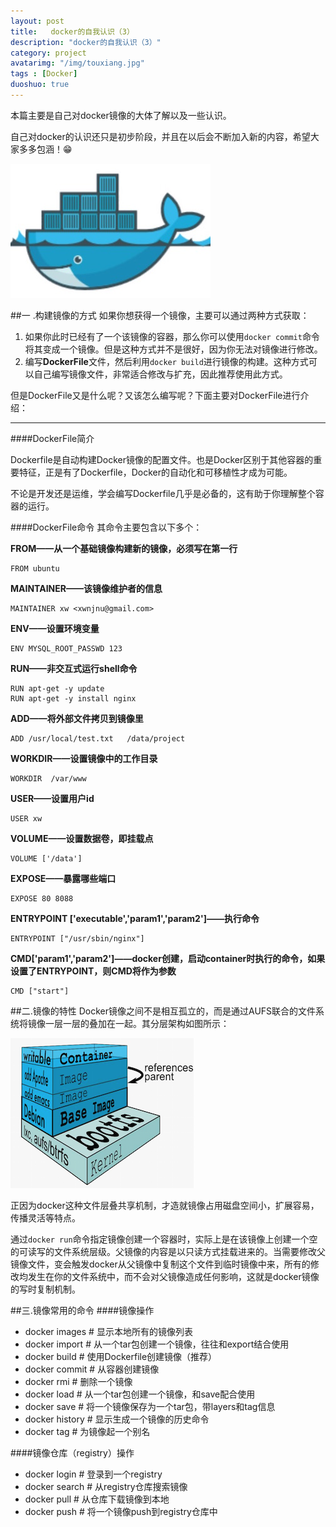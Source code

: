```yaml
---
layout: post
title:   docker的自我认识（3）
description: "docker的自我认识（3）"
category: project
avatarimg: "/img/touxiang.jpg"
tags : [Docker]
duoshuo: true
---
```

本篇主要是自己对docker镜像的大体了解以及一些认识。

自己对docker的认识还只是初步阶段，并且在以后会不断加入新的内容，希望大家多多包涵！😁

![1](/img/认识docker/1.png)

<!-- more -->

##一 .构建镜像的方式
如果你想获得一个镜像，主要可以通过两种方式获取：

1. 如果你此时已经有了一个该镜像的容器，那么你可以使用`docker commit`命令将其变成一个镜像。但是这种方式并不是很好，因为你无法对镜像进行修改。					
2. 编写**DockerFile**文件，然后利用`docker build`进行镜像的构建。这种方式可以自己编写镜像文件，非常适合修改与扩充，因此推荐使用此方式。		

但是DockerFile又是什么呢？又该怎么编写呢？下面主要对DockerFile进行介绍：

---
####DockerFile简介

Dockerfile是自动构建Docker镜像的配置文件。也是Docker区别于其他容器的重要特征，正是有了Dockerfile，Docker的自动化和可移植性才成为可能。

不论是开发还是运维，学会编写Dockerfile几乎是必备的，这有助于你理解整个容器的运行。

####DockerFile命令
其命令主要包含以下多个：

**FROM——从一个基础镜像构建新的镜像，必须写在第一行**

```
FROM ubuntu
```

**MAINTAINER——该镜像维护者的信息**

```
MAINTAINER xw <xwnjnu@gmail.com>
```

**ENV——设置环境变量**

```
ENV MYSQL_ROOT_PASSWD 123  
```

**RUN——非交互式运行shell命令**

```  
RUN apt-get -y update		
RUN apt-get -y install nginx 
```

**ADD——将外部文件拷贝到镜像里**

```
ADD /usr/local/test.txt   /data/project
```

**WORKDIR——设置镜像中的工作目录**

```
WORKDIR  /var/www
```

**USER——设置用户id**

```
USER xw
```

**VOLUME——设置数据卷，即挂载点**

```
VOLUME ['/data']
```

**EXPOSE——暴露哪些端口**

```
EXPOSE 80 8088
```

**ENTRYPOINT ['executable','param1','param2']——执行命令**

```
ENTRYPOINT ["/usr/sbin/nginx"]
```
**CMD['param1','param2']——docker创建，启动container时执行的命令，如果设置了ENTRYPOINT，则CMD将作为参数**

```
CMD ["start"]
```

##二.镜像的特性
Docker镜像之间不是相互孤立的，而是通过AUFS联合的文件系统将镜像一层一层的叠加在一起。其分层架构如图所示：

![2](/img/认识docker/5.png)

正因为docker这种文件层叠共享机制，才造就镜像占用磁盘空间小，扩展容易，传播灵活等特点。

通过`docker run`命令指定镜像创建一个容器时，实际上是在该镜像上创建一个空的可读写的文件系统层级。父镜像的内容是以只读方式挂载进来的。当需要修改父镜像文件，变会触发docker从父镜像中复制这个文件到临时镜像中来，所有的修改均发生在你的文件系统中，而不会对父镜像造成任何影响，这就是docker镜像的写时复制机制。

##三.镜像常用的命令
####镜像操作

+ docker images # 显示本地所有的镜像列表	
+ docker import # 从一个tar包创建一个镜像，往往和export结合使用	
+ docker build # 使用Dockerfile创建镜像（推荐）	
+ docker commit # 从容器创建镜像	
+ docker rmi # 删除一个镜像		
+ docker load # 从一个tar包创建一个镜像，和save配合使用		
+ docker save # 将一个镜像保存为一个tar包，带layers和tag信息			
+ docker history # 显示生成一个镜像的历史命令			
+ docker tag # 为镜像起一个别名			


####镜像仓库（registry）操作

+ docker login # 登录到一个registry		
+ docker search # 从registry仓库搜索镜像			
+ docker pull # 从仓库下载镜像到本地			
+ docker push # 将一个镜像push到registry仓库中		

